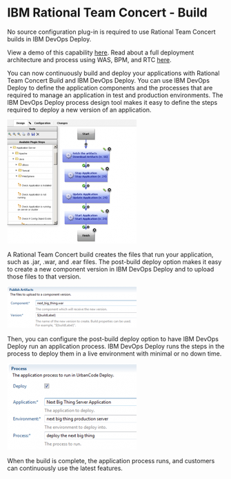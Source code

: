 
# IBM Rational Team Concert - Build

No source configuration plug-in is required to use Rational Team Concert builds in IBM DevOps Deploy.

View a demo of this capability [here](https://youtu.be/1WSpLKsekr0). Read about a full deployment architecture and process using WAS, BPM, and RTC [here](https://community.ibm.com/community/user/wasdevops/blogs/laurel-dickson-bull1/2022/07/20/bpserver).

You can now continuously build and deploy your applications with Rational Team Concert Build and IBM DevOps Deploy. You can use IBM DevOps Deploy to define the application components and the processes that are required to manage an application in test and production environments. The IBM DevOps Deploy process design tool makes it easy to define the steps required to deploy a new version of an application.

![process_design](media/process_design-300x288.png)

A Rational Team Concert build creates the files that run your application, such as .jar, .war, and .ear files. The post-build deploy option makes it easy to create a new component version in IBM DevOps Deploy and to upload those files to that version.

![component_version](media/component_version-300x97.png)

Then, you can configure the post-build deploy option to have IBM DevOps Deploy run an application process. IBM DevOps Deploy runs the steps in the process to deploy them in a live environment with minimal or no down time.

![application_process](media/application_process-300x201.png)

When the build is complete, the application process runs, and customers can continuously use the latest features.

